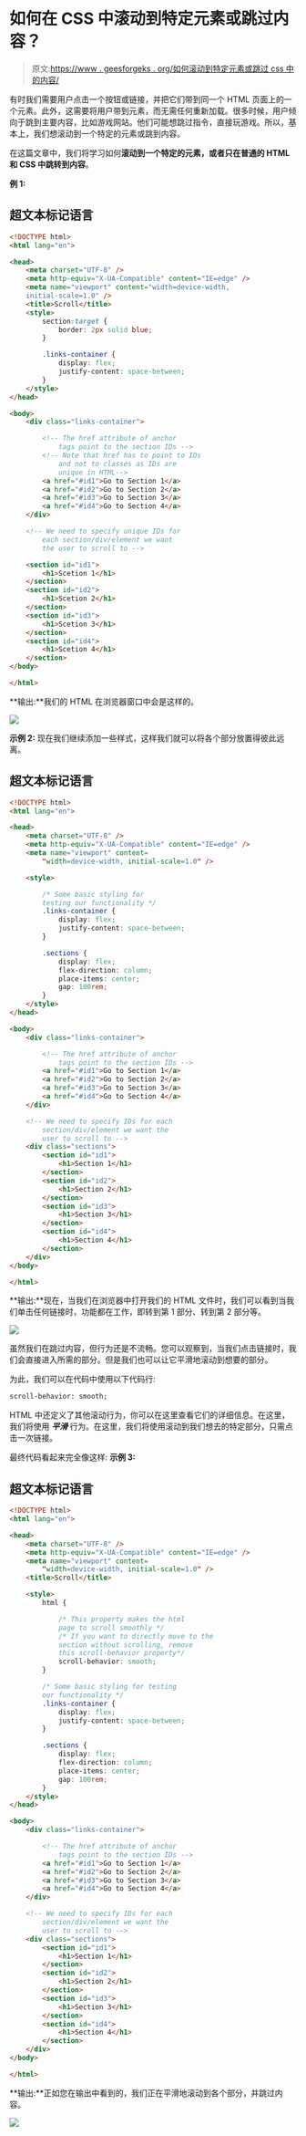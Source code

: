 # 如何在 CSS 中滚动到特定元素或跳过内容？

> 原文:[https://www . geesforgeks . org/如何滚动到特定元素或跳过 css 中的内容/](https://www.geeksforgeeks.org/how-to-scroll-to-a-particular-element-or-skip-the-content-in-css/)

有时我们需要用户点击一个按钮或链接，并把它们带到同一个 HTML 页面上的一个元素。此外，这需要将用户带到元素，而无需任何重新加载。很多时候，用户倾向于跳到主要内容，比如游戏网站。他们可能想跳过指令，直接玩游戏。所以，基本上，我们想滚动到一个特定的元素或跳到内容。

在这篇文章中，我们将学习如何**滚动到一个特定的元素，或者只在普通的 **HTML** 和 **CSS** 中跳转到内容**。

**例 1:**

## 超文本标记语言

```html
<!DOCTYPE html>
<html lang="en">

<head>
    <meta charset="UTF-8" />
    <meta http-equiv="X-UA-Compatible" content="IE=edge" />
    <meta name="viewport" content="width=device-width, 
    initial-scale=1.0" />
    <title>Scroll</title>
    <style>
        section:target {
            border: 2px solid blue;
        }

        .links-container {
            display: flex;
            justify-content: space-between;
        }
    </style>
</head>

<body>
    <div class="links-container">

        <!-- The href attribute of anchor 
            tags point to the section IDs -->
        <!-- Note that href has to point to IDs 
            and not to classes as IDs are 
            unique in HTML-->
        <a href="#id1">Go to Section 1</a>
        <a href="#id2">Go to Section 2</a>
        <a href="#id3">Go to Section 3</a>
        <a href="#id4">Go to Section 4</a>
    </div>

    <!-- We need to specify unique IDs for 
        each section/div/element we want 
        the user to scroll to -->

    <section id="id1">
        <h1>Scetion 1</h1>
    </section>
    <section id="id2">
        <h1>Scetion 2</h1>
    </section>
    <section id="id3">
        <h1>Scetion 3</h1>
    </section>
    <section id="id4">
        <h1>Scetion 4</h1>
    </section>
</body>

</html>
```

**输出:**我们的 HTML 在浏览器窗口中会是这样的。

![](img/310293c2f0a54ff9e200467f5faaba80.png)

**示例 2:** 现在我们继续添加一些样式，这样我们就可以将各个部分放置得彼此远离。

## 超文本标记语言

```html
<!DOCTYPE html>
<html lang="en">

<head>
    <meta charset="UTF-8" />
    <meta http-equiv="X-UA-Compatible" content="IE=edge" />
    <meta name="viewport" content=
        "width=device-width, initial-scale=1.0" />

    <style>

        /* Some basic styling for 
        testing our functionality */
        .links-container {
            display: flex;
            justify-content: space-between;
        }

        .sections {
            display: flex;
            flex-direction: column;
            place-items: center;
            gap: 100rem;
        }
    </style>
</head>

<body>
    <div class="links-container">

        <!-- The href attribute of anchor 
            tags point to the section IDs -->
        <a href="#id1">Go to Section 1</a>
        <a href="#id2">Go to Section 2</a>
        <a href="#id3">Go to Section 3</a>
        <a href="#id4">Go to Section 4</a>
    </div>

    <!-- We need to specify IDs for each 
        section/div/element we want the 
        user to scroll to -->
    <div class="sections">
        <section id="id1">
            <h1>Section 1</h1>
        </section>
        <section id="id2">
            <h1>Section 2</h1>
        </section>
        <section id="id3">
            <h1>Section 3</h1>
        </section>
        <section id="id4">
            <h1>Section 4</h1>
        </section>
    </div>
</body>

</html>
```

**输出:**现在，当我们在浏览器中打开我们的 HTML 文件时，我们可以看到当我们单击任何链接时，功能都在工作，即转到第 1 部分、转到第 2 部分等。

![](img/6cc63997a3ffdf3d61b2a2de913f0c82.png)

虽然我们在跳过内容，但行为还是不流畅。您可以观察到，当我们点击链接时，我们会直接进入所需的部分。但是我们也可以让它平滑地滚动到想要的部分。

为此，我们可以在代码中使用以下代码行:

```html
scroll-behavior: smooth;
```

HTML 中还定义了其他滚动行为，你可以在这里查看它们的详细信息。在这里，我们将使用 ***平滑*** 行为。在这里，我们将使用滚动到我们想去的特定部分，只需点击一次链接。

最终代码看起来完全像这样:
**示例 3:**

## 超文本标记语言

```html
<!DOCTYPE html>
<html lang="en">

<head>
    <meta charset="UTF-8" />
    <meta http-equiv="X-UA-Compatible" content="IE=edge" />
    <meta name="viewport" content=
        "width=device-width, initial-scale=1.0" />
    <title>Scroll</title>

    <style>
        html {

            /* This property makes the html 
            page to scroll smoothly */
            /* If you want to directly move to the 
            section without scrolling, remove 
            this scroll-behavior property*/
            scroll-behavior: smooth;
        }

        /* Some basic styling for testing 
        our functionality */
        .links-container {
            display: flex;
            justify-content: space-between;
        }

        .sections {
            display: flex;
            flex-direction: column;
            place-items: center;
            gap: 100rem;
        }
    </style>
</head>

<body>
    <div class="links-container">

        <!-- The href attribute of anchor 
            tags point to the section IDs -->
        <a href="#id1">Go to Section 1</a>
        <a href="#id2">Go to Section 2</a>
        <a href="#id3">Go to Section 3</a>
        <a href="#id4">Go to Section 4</a>
    </div>

    <!-- We need to specify IDs for each 
        section/div/element we want the 
        user to scroll to -->
    <div class="sections">
        <section id="id1">
            <h1>Section 1</h1>
        </section>
        <section id="id2">
            <h1>Section 2</h1>
        </section>
        <section id="id3">
            <h1>Section 3</h1>
        </section>
        <section id="id4">
            <h1>Section 4</h1>
        </section>
    </div>
</body>

</html>
```

**输出:**正如您在输出中看到的，我们正在平滑地滚动到各个部分，并跳过内容。

![](img/09632990f43402be19550d6dfadc8e43.png)
